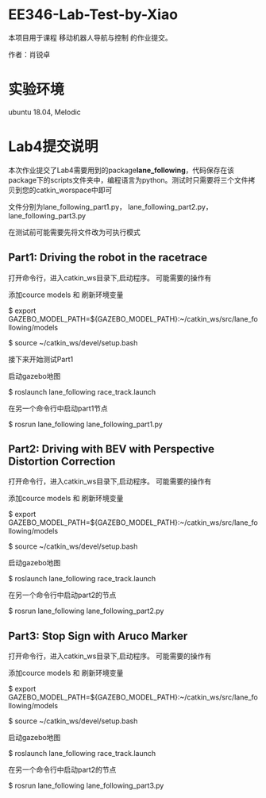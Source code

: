 # EE346-Lab-Test-by-Xiao
本项目用于课程 移动机器人导航与控制 的作业提交。

作者：肖锐卓

# 实验环境
ubuntu 18.04, Melodic

# Lab4提交说明
本次作业提交了Lab4需要用到的package**lane_following**，代码保存在该package下的scripts文件夹中，编程语言为python。测试时只需要将三个文件拷贝到您的catkin_worspace中即可 

文件分别为lane_following_part1.py， lane_following_part2.py， lane_following_part3.py

在测试前可能需要先将文件改为可执行模式

## Part1: Driving the robot in the racetrace
打开命令行，进入catkin_ws目录下,启动程序。
可能需要的操作有

添加cource models 和 刷新环境变量

$ export GAZEBO_MODEL_PATH=${GAZEBO_MODEL_PATH}:~/catkin_ws/src/lane_following/models

$ source ~/catkin_ws/devel/setup.bash


接下来开始测试Part1

 启动gazebo地图

$ roslaunch lane_following race_track.launch


在另一个命令行中启动part1节点

$ rosrun lane_following lane_following_part1.py


## Part2: Driving with BEV with Perspective Distortion Correction
打开命令行，进入catkin_ws目录下,启动程序。
可能需要的操作有

添加cource models 和 刷新环境变量

$ export GAZEBO_MODEL_PATH=${GAZEBO_MODEL_PATH}:~/catkin_ws/src/lane_following/models

$ source ~/catkin_ws/devel/setup.bash


启动gazebo地图

$ roslaunch lane_following race_track.launch


在另一个命令行中启动part2的节点


$ rosrun lane_following lane_following_part2.py



## Part3: Stop Sign with Aruco Marker
打开命令行，进入catkin_ws目录下,启动程序。
可能需要的操作有

添加cource models 和 刷新环境变量

$ export GAZEBO_MODEL_PATH=${GAZEBO_MODEL_PATH}:~/catkin_ws/src/lane_following/models

$ source ~/catkin_ws/devel/setup.bash


启动gazebo地图

$ roslaunch lane_following race_track.launch


在另一个命令行中启动part2的节点

$ rosrun lane_following lane_following_part3.py





